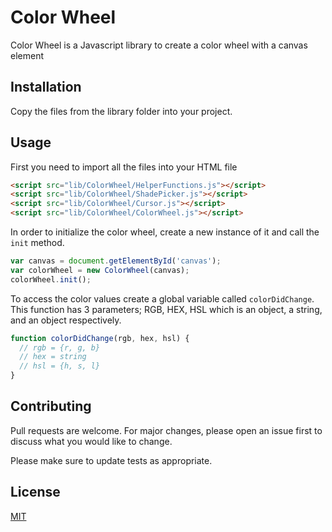 # Color Wheel
Color Wheel is a Javascript library to create a color wheel with a canvas element

## Installation
Copy the files from the library folder into your project.

## Usage
First you need to import all the files into your HTML file
```html
<script src="lib/ColorWheel/HelperFunctions.js"></script>
<script src="lib/ColorWheel/ShadePicker.js"></script>
<script src="lib/ColorWheel/Cursor.js"></script>
<script src="lib/ColorWheel/ColorWheel.js"></script>
```
In order to initialize the color wheel, create a new instance of it and call the `init` method.
```javascript
var canvas = document.getElementById('canvas');
var colorWheel = new ColorWheel(canvas);
colorWheel.init();
```
To access the color values create a global variable called `colorDidChange`. This function has 3 parameters; RGB, HEX, HSL which is an object, a string, and an object respectively.
```javascript
function colorDidChange(rgb, hex, hsl) {
  // rgb = {r, g, b}
  // hex = string
  // hsl = {h, s, l}
}
```

## Contributing
Pull requests are welcome. For major changes, please open an issue first to discuss what you would like to change.

Please make sure to update tests as appropriate.

## License
[MIT](LICENSE)
